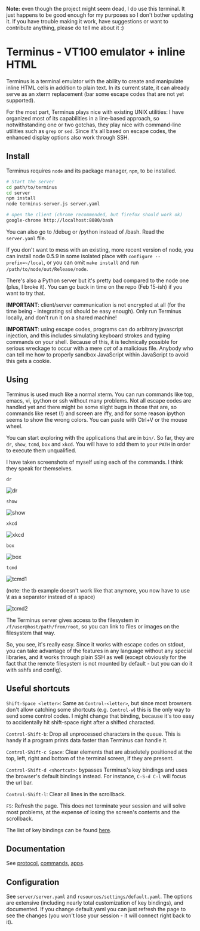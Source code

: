 
**Note:** even though the project might seem dead, I do use this
  terminal. It just happens to be good enough for my purposes so I
  don't bother updating it. If you have trouble making it work, have
  suggestions or want to contribute anything, please do tell me about
  it :)

Terminus - VT100 emulator + inline HTML
=======================================

Terminus is a terminal emulator with the ability to create and
manipulate inline HTML cells in addition to plain text. In its current
state, it can already serve as an xterm replacement (bar some escape
codes that are not yet supported).

For the most part, Terminus plays nice with existing UNIX utilities: I
have organized most of its capabilities in a line-based approach, so
notwithstanding one or two gotchas, they play nice with command-line
utilities such as `grep` or `sed`. Since it's all based on escape
codes, the enhanced display options also work through SSH.


Install
-------

Terminus requires `node` and its package manager, `npm`, to be installed.

``` bash
# Start the server
cd path/to/terminus
cd server
npm install
node terminus-server.js server.yaml

# open the client (chrome recommended, but firefox should work ok)
google-chrome http://localhost:8080/bash
```

You can also go to /debug or /python instead of /bash. Read the
`server.yaml` file.

If you don't want to mess with an existing, more recent version of
node, you can install node 0.5.9 in some isolated place with
`configure --prefix=~/local`, or you can omit `make install` and run
`/path/to/node/out/Release/node`.

There's also a Python server but it's pretty bad compared to the node
one (plus, I broke it). You can go back in time on the repo (Feb
15-ish) if you want to try that.

**IMPORTANT**: client/server communication is not encrypted at all
(for the time being - integrating ssl should be easy enough). Only run
Terminus locally, and don't run it on a shared machine!

**IMPORTANT**: using escape codes, programs can do arbitrary
javascript injection, and this includes simulating keyboard strokes
and typing commands on your shell. Because of this, it is technically
possible for serious wreckage to occur with a mere *cat* of a
malicious file. Anybody who can tell me how to properly sandbox
JavaScript within JavaScript to avoid this gets a cookie.


Using
-----

Terminus is used much like a normal xterm. You can run commands like
top, emacs, vi, ipython or ssh without many problems. Not all escape
codes are handled yet and there might be some slight bugs in those
that are, so commands like reset (!) and screen are iffy, and for some
reason ipython seems to show the wrong colors. You can paste with
Ctrl+V or the mouse wheel.

You can start exploring with the applications that are in `bin/`. So
far, they are `dr`, `show`, `tcmd`, `box` and `xkcd`. You will have to
add them to your `PATH` in order to execute them unqualified.

I have taken screenshots of myself using each of the commands. I think
they speak for themselves.

```
dr
```

![dr](https://raw.github.com/breuleux/terminus/master/media/screenshots/dr.png)

```
show
```

![show](https://raw.github.com/breuleux/terminus/master/media/screenshots/limecat.png)


```
xkcd
```

![xkcd](https://raw.github.com/breuleux/terminus/master/media/screenshots/xkcd.png)


```
box
```

![box](https://raw.github.com/breuleux/terminus/master/media/screenshots/box.png)


```
tcmd
```

![tcmd1](https://raw.github.com/breuleux/terminus/master/media/screenshots/tcmd.png)

(note: the tb example doesn't work like that anymore, you now have to
use \t as a separator instead of a space)

![tcmd2](https://raw.github.com/breuleux/terminus/master/media/screenshots/sandwich.png)

The Terminus server gives access to the filesystem in
`/f/user@host/path/from/root`, so you can link to files or images on
the filesystem that way.

So, you see, it's really easy. Since it works with escape codes on
stdout, you can take advantage of the features in any language without
any special libraries, and it works through plain SSH as well (except
obviously for the fact that the remote filesystem is not mounted by
default - but you can do it with sshfs and config).

Useful shortcuts
----------------

`Shift-Space <letter>`: Same as `Control-<letter>`, but since most
browsers don't allow catching some shortcuts (e.g. `Control-w`) this
is the only way to send some control codes. I might change that
binding, because it's too easy to accidentally hit shift-space right
after a shifted characted.

`Control-Shift-b`: Drop all unprocessed characters in the queue. This
is handy if a program prints data faster than Terminus can handle it.

`Control-Shift-c Space`: Clear elements that are absolutely positioned
at the top, left, right and bottom of the terminal screen, if they are
present.

`Control-Shift-d <shortcut>`: bypasses Terminus's key bindings and
uses the browser's default bindings instead. For instance, `C-S-d C-l`
will focus the url bar.

`Control-Shift-l`: Clear all lines in the scrollback.

`F5`: Refresh the page. This does not terminate your session and will
solve most problems, at the expense of losing the screen's contents
and the scrollback.

The list of key bindings can be found
[here](https://github.com/breuleux/terminus/blob/master/resources/settings/default.yaml).


Documentation
-------------

See
 [protocol](https://github.com/breuleux/terminus/blob/master/doc/protocol.md),
 [commands](https://github.com/breuleux/terminus/blob/master/doc/commands.md),
 [apps](https://github.com/breuleux/terminus/blob/master/doc/apps.md).

Configuration
-------------

See `server/server.yaml` and `resources/settings/default.yaml`. The
options are extensive (including nearly total customization of key
bindings), and documented. If you change default.yaml you can just
refresh the page to see the changes (you won't lose your session - it
will connect right back to it).

